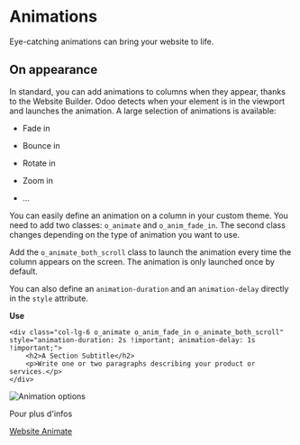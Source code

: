 # Animations

Eye-catching animations can bring your website to life.

## On appearance

In standard, you can add animations to columns when they appear, thanks to the
Website Builder. Odoo detects when your element is in the viewport and
launches the animation. A large selection of animations is available:

  * Fade in

  * Bounce in

  * Rotate in

  * Zoom in

  * …

You can easily define an animation on a column in your custom theme. You need
to add two classes: `o_animate` and `o_anim_fade_in`. The second class changes
depending on the type of animation you want to use.

Add the `o_animate_both_scroll` class to launch the animation every time the
column appears on the screen. The animation is only launched once by default.

You can also define an `animation-duration` and an `animation-delay` directly
in the `style` attribute.

**Use**

    
    
    <div class="col-lg-6 o_animate o_anim_fade_in o_animate_both_scroll" style="animation-duration: 2s !important; animation-delay: 1s !important;">
        <h2>A Section Subtitle</h2>
        <p>Write one or two paragraphs describing your product or services.</p>
    </div>
    

![Animation options](../../../_images/animations.png)

Pour plus d'infos

[Website
Animate](https://github.com/odoo/odoo/blob/34c0c9c1ae00aba391932129d4cefd027a9c6bbd/addons/website/static/src/scss/website.scss#L1638)


